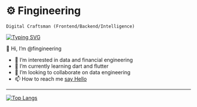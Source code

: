 # ⚙️ Fingineering

`Digital Craftsman (Frontend/Backend/Intelligence)`

[![Typing SVG](https://readme-typing-svg.demolab.com/?lines=Full-stack+data+engineer+and+analyst;&width=600)](https://git.io/typing-svg)




👋 Hi, I’m @fingineering

- 👀 I’m interested in data and financial engineering
- 🌱 I’m currently learning dart and flutter
- 💞️ I’m looking to collaborate on data engineering
- 📫 How to reach me [say Hello](hello@fingineering.net)


----
<!---
fingineering/fingineering is a ✨ special ✨ repository because its `README.md` (this file) appears on your GitHub profile.
You can click the Preview link to take a look at your changes.
;Walk%20you%20to%20the%20cloud;10%2B%15years%20of%20coding%20experience;Always%20learning%20new%20things&center=true&color=0E93E0
--->
[![Top Langs](https://github-readme-stats.vercel.app/api/top-langs/?username=fingineering&layout=compact)](https://github.com/anuraghazra/github-readme-stats)
